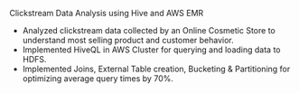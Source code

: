 Clickstream Data Analysis using Hive and AWS EMR

- Analyzed clickstream data collected by an Online Cosmetic Store to understand most selling product and customer behavior.
- Implemented HiveQL in AWS Cluster for querying and loading data to HDFS.
- Implemented Joins, External Table creation, Bucketing & Partitioning for optimizing average query times by 70%.
